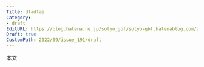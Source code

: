 ```yaml
---
Title: dfadfae
Category:
- draft
EditURL: https://blog.hatena.ne.jp/sotyo_gbf/sotyo-gbf.hatenablog.com/atom/entry/4207112889923147472
Draft: true
CustomPath: 2022/09/issue_191/draft
---
```


本文
